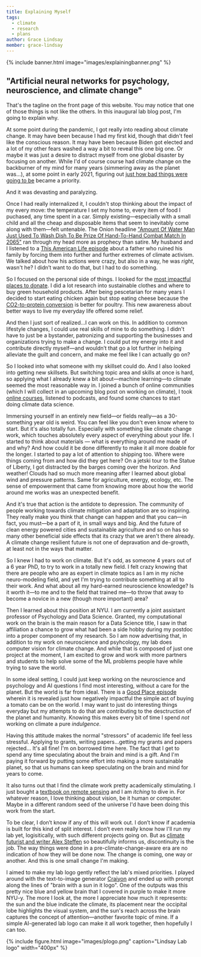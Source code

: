 ```yaml
---
title: Explaining Myself
tags:
  - climate
  - research
  - plans
author: Grace Lindsay
member: grace-lindsay
---
```


{% include banner.html image="images/explainingbanner.png" %}


## "Artificial neural networks for psychology, neuroscience, and climate change"

That's the tagline on the front page of this website. You may notice that one of those things is not like the others. In this inaugural lab blog post, I'm going to explain why.

At some point during the pandemic, I got really into reading about climate change. It may have been because I had my first kid, though that didn't feel like the conscious reason. It may have been because Biden got elected and a lot of my other fears washed a way a bit to reveal this one big one. Or maybe it was just a desire to distract myself from one global disaster by focusing on another. While I'd of course course had climate change on the backburner of my mind for many years (simmering away as the planet was...), at some point in early 2021, figuring out [just how bad things were going to be](https://grist.org/science/time-is-running-out-to-adapt-to-climate-change-new-ipcc-report-says/) became a priority.

And it was devasting and paralyzing.  

Once I had really internalized it, I couldn't stop thinking about the impact of my every move: the temperature I set my home to, every item of food I puchased, any time spent in a car. Simply existing&mdash;especially with a small child and all the cheap and disposable items that seem to inevitably come along with them&mdash;felt untenable. The Onion headline ["Amount Of Water Man Just Used To Wash Dish To Be Prize Of Hand-To-Hand Combat Match In 2065"](https://www.theonion.com/amount-of-water-man-just-used-to-wash-dish-to-be-prize-1819578198) ran through my head more as prophecy than satire. My husband and I listened to a [This American Life episode](https://www.thisamericanlife.org/748/transcript) about a father who ruined his family by forcing them into further and further extremes of climate activism. We talked about how his actions were crazy, but also in a way, he was *right*, wasn't he? I didn’t want to do that, but I had to do something.

So I focused on the personal side of things. I looked for the [most impactful places to donate](https://www.vox.com/future-perfect/2019/12/2/20976180/climate-change-best-charities-effective-philanthropy). I did a lot research into sustainable clothes and where to buy green household products. After being pescetarian for many years I decided to start eating chicken again but stop eating cheese because the [CO2-to-protein conversion](https://ourworldindata.org/grapher/ghg-per-protein-poore) is better for poultry. This new awareness about better ways to live my everyday life offered some relief. 

And then I just sort of realized...I can work on this. In addition to common lifestyle changes, I could use real skills of mine to do something. I didn't have to just be a bystander, patronizing and supporting the businesses and organizations trying to make a change. I could put my energy into it and contribute directly myself&mdash;and wouldn’t that go a lot further in helping alleviate the guilt and concern, and make me feel like I can actually go on? 

So I looked into what someone with my skillset could do. And I also looked into getting new skillsets. But switching topic area and skills at once is hard, so applying what I already knew a bit about&mdash;machine learning&mdash;to climate seemed the most reasonable way in. I joined a bunch of online communities (which I will collect in an upcoming blog post on working on climate), I took [online courses](https://www.edx.org/course/climate-change-the-science-and-global-impact), listened to podcasts, and found some chances to start doing climate data science. 

Immersing yourself in an entirely new field&mdash;or fields really&mdash;as a 30-something year old is weird. You can feel like you don't even know where to start. But it's also totally fun. Especially with something like climate change work, which touches absolutely every aspect of everything about your life.  I  started to think about materials &mdash; what is everything around me made of and why? And how could it be done differently to make it all more doable for the longer. I started to pay a lot of attention to shipping too. Where were things coming from and how did they get here? On a jetski tour to the Statue of Liberty, I got distracted by the barges coming over the horizon. And weather! Clouds had so much more meaning after I learned about global wind and pressure patterns. Same for agriculture, energy, ecology, etc. The sense of empowerment that came from knowing more about how the world around me works was an unexpected benefit.

And it's true that action is the antidote to depression. The community of people working towards climate mitigation and adaptation are so inspiring. They really make you think that change can happen and that you can&mdash;in fact, you must&mdash;be a part of it, in small ways and big. And the future of clean energy powered cities and sustainable agriculture and so on has so many other beneficial side effects that its crazy that we aren't there already. A climate change resilient future is not one of depravation and de-growth, at least not in the ways that matter.  

So I knew I had to work on climate. But it's odd, as someone 4 years out of a 6 year PhD, to try to work in a totally new field. I felt crazy knowing that there are people who are as expert in climate topics as I am in my niche neuro-modeling field, and yet I'm trying to contribute something at all to their work. And what about all my hard-earned neuroscience knowledge? Is it worth it&mdash;to me and to the field that trained me&mdash;to throw that away to become a novice in a new (though more important) area? 

Then I learned about this position at NYU. I am currently a joint assistant professor of Psychology and Data Science. Granted, my computational work on the brain is the main reason for a Data Science title, I saw in that affiliation a chance to grow what had been a side hobby during my postdoc into a proper component of my research. So I am now advertising that, in addition to my work on neuroscience and psyhcology, my lab does computer vision for climate change. And while that is composed of just one project at the moment, I am excited to grow and work with more partners and students to help solve some of the ML problems people have while trying to save the world.    

In some ideal setting, I could just keep working on the neuroscience and psychology and AI questions I find most interesting, without a care for the planet. But the world is far from ideal. There is a [Good Place episode](https://youtu.be/R8m_5HDZF7w?t=98) wherein it is revealed just how negatively impactful the simple act of buying a tomato can be on the world. I may want to just do interesting things everyday but my attempts to do that are contributing to the desctruction of the planet and humanity. Knowing this makes every bit of time I spend *not* working on climate a pure *indulgence*.  
 
Having this attitude makes the normal "stressors" of academic life feel less stressful. Applying to grants, writing papers...getting my grants and papers rejected... It's all fine! I'm on borrowed time here. The fact that I get to spend any time speculating about the brain and mind is a gift. And I'm paying it forward by putting some effort into making a more sustainable planet, so that us humans can keep speculating on the brain and mind for years to come. 

It also turns out that I find the climate work pretty academically stimulating. I just bought a [textbook on remote sensing](https://www.guilford.com/books/Introduction-to-Remote-Sensing/Campbell-Wynne-Thomas/9781462549405) and I am *itching* to dive in. For whatever reason, I love thinking about vision, be it human or computer. Maybe in a different random seed of the universe I'd have been doing this work from the start. 

To be clear, I don’t know if any of this will work out. I don’t know if academia is built for this kind of split interest. I don’t even really know how I'll run my lab yet, logisitically, with such different projects going on. But as [climate futurist and writer Alex Steffen](https://alexsteffen.substack.com/p/discontinuity-is-the-job) so beautifully informs us, discontinuity is the job. The way things were done in a pre-climate-change-aware era are no indication of how they will be done now. The change is coming, one way or another. And this is one small change I'm making. 

I aimed to make my lab logo gently reflect the lab's mixed priorities. I played around with the text-to-image generator [Craiyon](https://www.craiyon.com/) and ended up with prompt along the lines of "brain with a sun in it logo". One of the outputs was this pretty nice blue and yellow brain that I covered in purple to make it more NYU-y. The more I look at, the more I appreciate how much it represents: the sun and the blue indicate the climate, its placement near the occipital lobe highlights the visual system, and the sun's reach across the brain captures the concept of attention&mdash;another favorite topic of mine. If a simple AI-generated lab logo can make it all work together, then hopefully I can too. 

{%
  include figure.html
  image="images/plogo.png"
  caption="Lindsay Lab logo"
  width="400px"
%}

 
  

  



